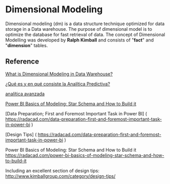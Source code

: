 
Dimensional Modeling
====================

Dimensional modeling (dm) is a data structure technique optimized for data storage in a Data warehouse. The purpose of dimensional model is to optimize the database for fast retrieval of data. The concept of Dimensional Modelling was developed by **Ralph Kimball** and consists of "**fact**" and "**dimension**" tables. 



Reference
------------------
[What is Dimensional Modeling in Data Warehouse?](https://www.guru99.com/dimensional-model-data-warehouse.html)
  
[¿Qué es y en qué consiste la Analítica Predictiva?](https://www.sistel.es/en-que-consiste-la-analitica-predictiva)

[analítica avanzada](https://decidesoluciones.es/analitica-avanzada/)

[Power BI Basics of Modeling: Star Schema and How to Build it](https://radacad.com/power-bi-basics-of-modeling-star-schema-and-how-to-build-it)


[Data Preparation; First and Foremost Important Task in Power BI] (
https://radacad.com/data-preparation-first-and-foremost-important-task-in-power-bi
)

[Design Tips] (
https://radacad.com/data-preparation-first-and-foremost-important-task-in-power-bi
)

Power BI Basics of Modeling: Star Schema and How to Build it
https://radacad.com/power-bi-basics-of-modeling-star-schema-and-how-to-build-it


Including an excellent section of design tips: http://www.kimballgroup.com/category/design-tips/



